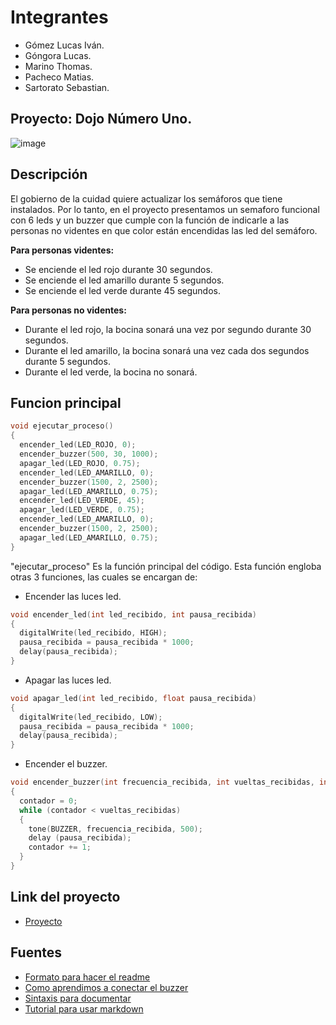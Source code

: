 # Integrantes
- Gómez Lucas Iván.
- Góngora Lucas.
- Marino Thomas.
- Pacheco Matias.
- Sartorato Sebastian.
## Proyecto: Dojo Número Uno.
![image](https://user-images.githubusercontent.com/123998550/233519462-744e405f-5e5a-4136-8178-43d69261f055.png)
## Descripción
El gobierno de la cuidad quiere actualizar los semáforos que tiene instalados. Por lo tanto, en el proyecto presentamos un semaforo funcional con 6 leds y un buzzer que cumple con la función de indicarle a las personas no videntes en que color están encendidas las led del semáforo.

**Para personas videntes:**

- Se enciende el led rojo durante 30 segundos.
- Se enciende el led amarillo durante 5 segundos.
- Se enciende el led verde durante 45 segundos.

**Para personas no videntes:**

- Durante el led rojo, la bocina sonará una vez por segundo durante 30 segundos.
- Durante el led amarillo, la bocina sonará una vez cada dos segundos durante 5 segundos.
- Durante el led verde, la bocina no sonará.

## Funcion principal
~~~ C (lenguaje en el que esta escrito)
void ejecutar_proceso()
{
  encender_led(LED_ROJO, 0);
  encender_buzzer(500, 30, 1000); 
  apagar_led(LED_ROJO, 0.75);
  encender_led(LED_AMARILLO, 0); 
  encender_buzzer(1500, 2, 2500); 
  apagar_led(LED_AMARILLO, 0.75);
  encender_led(LED_VERDE, 45); 
  apagar_led(LED_VERDE, 0.75);
  encender_led(LED_AMARILLO, 0);
  encender_buzzer(1500, 2, 2500); 
  apagar_led(LED_AMARILLO, 0.75);
}
~~~
"ejecutar_proceso" Es la función principal del código. Esta función engloba otras 3 funciones, las cuales se encargan de:
- Encender las luces led.
~~~ C (lenguaje en el que esta escrito)
void encender_led(int led_recibido, int pausa_recibida)
{
  digitalWrite(led_recibido, HIGH);
  pausa_recibida = pausa_recibida * 1000;
  delay(pausa_recibida);
}
~~~
- Apagar las luces led.
~~~ C (lenguaje en el que esta escrito)
void apagar_led(int led_recibido, float pausa_recibida)
{
  digitalWrite(led_recibido, LOW);
  pausa_recibida = pausa_recibida * 1000;
  delay(pausa_recibida);
}
~~~
- Encender el buzzer.
~~~ C (lenguaje en el que esta escrito)
void encender_buzzer(int frecuencia_recibida, int vueltas_recibidas, int pausa_recibida)
{
  contador = 0;
  while (contador < vueltas_recibidas)
  {
    tone(BUZZER, frecuencia_recibida, 500);
    delay (pausa_recibida);
    contador += 1;
  }
}
~~~
## Link del proyecto
- [Proyecto](https://www.tinkercad.com/things/h1WbVGTJFAf-grand-densor-waasa/editel?sharecode=C3tvJ0Ume2fuXef_dnFmbzlkv2UEg20soz0jSeXPr8g)
## Fuentes
- [Formato para hacer el readme](https://github.com/Estebamq/EjemploDocumentacion/blob/main/README.md)
- [Como aprendimos a conectar el buzzer](https://www.tinkercad.com/things/bBK1SUiRnVm-buzzer)
- [Sintaxis para documentar](https://docs.github.com/es/get-started/writing-on-github/getting-started-with-writing-and-formatting-on-github/basic-writing-and-formatting-syntax)
- [Tutorial para usar markdown](https://www.youtube.com/watch?v=oxaH9CFpeEE&ab_channel=FaztCode)


